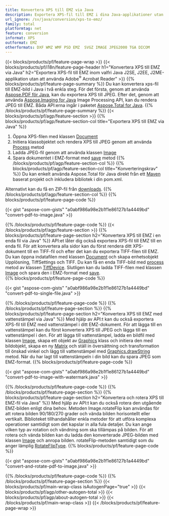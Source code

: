 ```yaml
---
title: Konvertera XPS till EMZ via Java
description: Exportera XPS-fil till EMZ i dina Java-applikationer utan att använda någon tredjepartsapplikation
url_ignore: /sv/java/conversion/xps-to-emz/
family: total
platformtag: net
feature: conversion
informat: XPS
outformat: EMZ
otherformats: DXF WMZ WMF PSD EMZ  SVGZ IMAGE JPEG2000 TGA DICOM
---
```

{{< blocks/products/pf/feature-page-wrap >}}
{{< blocks/products/pf/i18n/feature-page-header h1="Konvertera XPS till EMZ via Java" h2="Exportera XPS-fil till EMZ inom valfri Java J2SE, J2EE, J2ME-applikation utan att använda Adobe<sup>&reg;</sup> Acrobat Reader" >}}
{{% blocks/products/pf/feature-page-summary %}}
Du kan konvertera xps-fil till EMZ-bild i Java i två enkla steg. För det första, genom att använda [Aspose.PDF för Java](https://products.aspose.com/pdf/java/), kan du exportera XPS till JPEG. Efter det, genom att använda [Aspose.Imaging for Java](https://products.aspose.com/imaging/java/) Image Processing API, kan du rendera JPEG till EMZ. Båda API:erna ingår i paketet [Aspose.Total for Java](https://products.aspose.com/total/java/).
{{% /blocks/products/pf/feature-page-summary  %}}
{{< blocks/products/pf/agp/feature-section >}}
{{% blocks/products/pf/agp/feature-section-col title="Exportera XPS till EMZ via Java" %}}
1. Öppna XPS-filen med klassen [Document](https://reference.aspose.com/pdf/java/com.aspose.pdf/Document)
2. Initiera klassobjektet och rendera XPS till JPEG genom att använda [Process](https://reference.aspose.com/pdf/java/com.aspose.pdf.devices/JpegDevice#process-com.aspose.pdf.Page-java.io.OutputStream-) metod
3. Ladda JPEG-fil genom att använda klassen [Image](https://reference.aspose.com/imaging/java/com.aspose.imaging/Image)
4. Spara dokumentet i EMZ-format med [save](https://reference.aspose.com/imaging/java/com.aspose.imaging/Image#save-java.lang.String-com.aspose.imaging.ImageOptionsBase-) metod
{{% /blocks/products/pf/agp/feature-section-col %}}
{{% blocks/products/pf/agp/feature-section-col title="Konverteringskrav" %}}
Du kan enkelt använda Aspose.Total för Java direkt från ett [Maven](https://releases.aspose.com/total/java/) baserat projekt och inkludera bibliotek i din pom.xml.

Alternativt kan du få en ZIP-fil från [downloads](https://releases.aspose.comtotal/java).
{{% /blocks/products/pf/agp/feature-section-col %}}
{{% blocks/products/pf/feature-page-code %}}

{{< gist "aspose-com-gists" "a0abf986a98e2b1f1e86127b1a4449bd" "convert-pdf-to-image.java" >}}


{{% /blocks/products/pf/feature-page-code %}}
{{< /blocks/products/pf/agp/feature-section >}}
{{% blocks/products/pf/feature-page-section  h2="Konvertera XPS till EMZ i en enda fil via Java" %}}
API:et låter dig också exportera XPS-fil till EMZ till en enda fil. För att konvertera alla sidor kan du först rendera ditt XPS-dokument till en TIFF-fil och efter det kan du exportera TIFF-filen till EMZ. Du kan öppna indatafilen med klassen [Document](https://reference.aspose.com/pdf/java/com.aspose.pdf/Document) och skapa enhetsobjekt Upplösning, TiffSettings och TIFF. Du kan få en enda TIFF-bild med [process](https://reference.aspose.com/pdf/java/com.aspose.pdf.devices/TiffDevice#process-com.aspose.pdf.IDocument-int-int-java.io.OutputStream-) metod av klassen [TiffDevice](https://reference.aspose.com/pdf/java/com.aspose.pdf.devices/TiffDevice). Slutligen kan du ladda TIFF-filen med klassen [Image](https://reference.aspose.com/imaging/java/com.aspose.imaging/Image) och spara den i EMZ-format med [save](https://reference.aspose.com/imaging/java/com.aspose.imaging/Image#save-java.lang.String-com.aspose.imaging.ImageOptionsBase-).  
{{% blocks/products/pf/feature-page-code %}}

{{< gist "aspose-com-gists" "a0abf986a98e2b1f1e86127b1a4449bd" "convert-pdf-to-single-file.java" >}}

{{% /blocks/products/pf/feature-page-code  %}}
{{% /blocks/products/pf/feature-page-section %}}
{{% blocks/products/pf/feature-page-section  h2="Konvertera XPS till EMZ med vattenstämpel via Java" %}}
Med hjälp av API:t kan du också exportera XPS-fil till EMZ med vattenstämpel i ditt EMZ-dokument. För att lägga till en vattenstämpel kan du först konvertera XPS till JPEG och lägga till en vattenstämpel i den. För att lägga till vattenstämpel, ladda en bildfil med klassen [Image](https://reference.aspose.com/imaging/java/com.aspose.imaging/Image), skapa ett objekt av [Graphics](https://reference.aspose.com/imaging/java/com.aspose.imaging/Graphics) klass och initiera den med bildobjekt, skapa en ny [Matrix](https://reference.aspose.com/imaging/java/com.aspose.imaging/Matrix) och ställ in översättning och transformation till önskad vinkel och lägg till vattenstämpel med [Graphics.drawString](https://reference.aspose.com/imaging/java/com.aspose.imaging/Graphics#drawString-java.lang.String-com.aspose.imaging.Font-com.aspose.imaging.Brush-float-float-) metod. När du har lagt till vattenstämpeln i din bild kan du spara JPEG som EMZ-format. 
{{% blocks/products/pf/feature-page-code %}}

{{< gist "aspose-com-gists" "a0abf986a98e2b1f1e86127b1a4449bd" "convert-pdf-to-image-with-watermark.java" >}}

{{% /blocks/products/pf/feature-page-code  %}}
{{% /blocks/products/pf/feature-page-section %}}
{{% blocks/products/pf/feature-page-section  h2="Konvertera och rotera XPS till EMZ-fil via Java" %}}
Med hjälp av API:t kan du också rotera den utgående EMZ-bilden enligt dina behov. Metoden Image.rotateFlip kan användas för att rotera bilden 90/180/270 grader och vända bilden horisontellt eller vertikalt. Biblioteket tillhandahåller enkla metoder för att utföra komplexa operationer samtidigt som det kapslar in alla fula detaljer. Du kan ange vilken typ av rotation och vändning som ska tillämpas på bilden. För att rotera och vända bilden kan du ladda den konverterade JPEG-bilden med klassen [Image](https://reference.aspose.com/imaging/java/com.aspose.imaging/Image) och anropa bilden. rotateFlip-metoden samtidigt som du anger lämplig [RotateFlipType](https://reference.aspose.com/imaging/java/com.aspose.imaging/RotateFlipType). 
{{% blocks/products/pf/feature-page-code %}}

{{< gist "aspose-com-gists" "a0abf986a98e2b1f1e86127b1a4449bd" "convert-and-rotate-pdf-to-image.java" >}}

{{% /blocks/products/pf/feature-page-code  %}}
{{% /blocks/products/pf/feature-page-section %}}
{{< blocks/products/pf/main-wrap-class isAutogenPage="true" >}}
{{< blocks/products/pf/agp/other-autogen-total >}}
{{< blocks/products/pf/agp/about-autogen-total >}}
{{< /blocks/products/pf/main-wrap-class >}}
{{< /blocks/products/pf/feature-page-wrap >}}